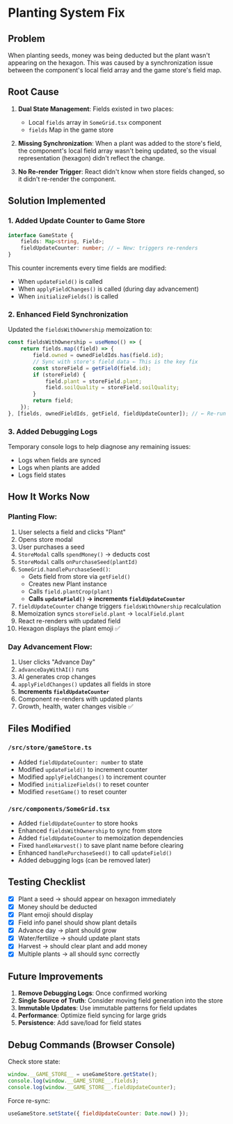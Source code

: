 # Planting System Fix

## Problem

When planting seeds, money was being deducted but the plant wasn't appearing on the hexagon. This
was caused by a synchronization issue between the component's local field array and the game store's
field map.

## Root Cause

1. **Dual State Management**: Fields existed in two places:
   - Local `fields` array in `SomeGrid.tsx` component
   - `fields` Map in the game store

2. **Missing Synchronization**: When a plant was added to the store's field, the component's local
   field array wasn't being updated, so the visual representation (hexagon) didn't reflect the
   change.

3. **No Re-render Trigger**: React didn't know when store fields changed, so it didn't re-render the
   component.

## Solution Implemented

### 1. Added Update Counter to Game Store

```typescript
interface GameState {
	fields: Map<string, Field>;
	fieldUpdateCounter: number; // ← New: triggers re-renders
}
```

This counter increments every time fields are modified:

- When `updateField()` is called
- When `applyFieldChanges()` is called (during day advancement)
- When `initializeFields()` is called

### 2. Enhanced Field Synchronization

Updated the `fieldsWithOwnership` memoization to:

```typescript
const fieldsWithOwnership = useMemo(() => {
	return fields.map((field) => {
		field.owned = ownedFieldIds.has(field.id);
		// Sync with store's field data ← This is the key fix
		const storeField = getField(field.id);
		if (storeField) {
			field.plant = storeField.plant;
			field.soilQuality = storeField.soilQuality;
		}
		return field;
	});
}, [fields, ownedFieldIds, getField, fieldUpdateCounter]); // ← Re-run when counter changes
```

### 3. Added Debugging Logs

Temporary console logs to help diagnose any remaining issues:

- Logs when fields are synced
- Logs when plants are added
- Logs field states

## How It Works Now

### Planting Flow:

1. User selects a field and clicks "Plant"
2. Opens store modal
3. User purchases a seed
4. `StoreModal` calls `spendMoney()` → deducts cost
5. `StoreModal` calls `onPurchaseSeed(plantId)`
6. `SomeGrid.handlePurchaseSeed()`:
   - Gets field from store via `getField()`
   - Creates new Plant instance
   - Calls `field.plantCrop(plant)`
   - **Calls `updateField()` → increments `fieldUpdateCounter`**
7. `fieldUpdateCounter` change triggers `fieldsWithOwnership` recalculation
8. Memoization syncs `storeField.plant` → `localField.plant`
9. React re-renders with updated field
10. Hexagon displays the plant emoji ✅

### Day Advancement Flow:

1. User clicks "Advance Day"
2. `advanceDayWithAI()` runs
3. AI generates crop changes
4. `applyFieldChanges()` updates all fields in store
5. **Increments `fieldUpdateCounter`**
6. Component re-renders with updated plants
7. Growth, health, water changes visible ✅

## Files Modified

### `/src/store/gameStore.ts`

- Added `fieldUpdateCounter: number` to state
- Modified `updateField()` to increment counter
- Modified `applyFieldChanges()` to increment counter
- Modified `initializeFields()` to reset counter
- Modified `resetGame()` to reset counter

### `/src/components/SomeGrid.tsx`

- Added `fieldUpdateCounter` to store hooks
- Enhanced `fieldsWithOwnership` to sync from store
- Added `fieldUpdateCounter` to memoization dependencies
- Fixed `handleHarvest()` to save plant name before clearing
- Enhanced `handlePurchaseSeed()` to call `updateField()`
- Added debugging logs (can be removed later)

## Testing Checklist

- [x] Plant a seed → should appear on hexagon immediately
- [x] Money should be deducted
- [x] Plant emoji should display
- [x] Field info panel should show plant details
- [x] Advance day → plant should grow
- [x] Water/fertilize → should update plant stats
- [x] Harvest → should clear plant and add money
- [x] Multiple plants → all should sync correctly

## Future Improvements

1. **Remove Debugging Logs**: Once confirmed working
2. **Single Source of Truth**: Consider moving field generation into the store
3. **Immutable Updates**: Use immutable patterns for field updates
4. **Performance**: Optimize field syncing for large grids
5. **Persistence**: Add save/load for field states

## Debug Commands (Browser Console)

Check store state:

```javascript
window.__GAME_STORE__ = useGameStore.getState();
console.log(window.__GAME_STORE__.fields);
console.log(window.__GAME_STORE__.fieldUpdateCounter);
```

Force re-sync:

```javascript
useGameStore.setState({ fieldUpdateCounter: Date.now() });
```
